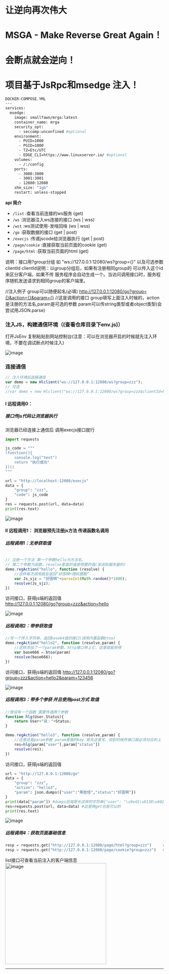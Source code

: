 # 让逆向再次伟大
# MSGA - Make Reverse Great Again！
# 会断点就会逆向！
# 项目基于JsRpc和msedge 注入！
```sh
DOCKER-COMPOSE.YML
---
services:
  msedge:
    image: smallfawn/mrga:latest
    container_name: mrga
    security_opt:
      - seccomp:unconfined #optional
    environment:
      - PUID=1000
      - PGID=1000
      - TZ=Etc/UTC
      - EDGE_CLI=https://www.linuxserver.io/ #optional
    volumes:
      - /:/config
    ports:
      - 3000:3000
      - 3001:3001
      - 12080:12080
    shm_size: "1gb"
    restart: unless-stopped
```

**api 简介**

- `/list` :查看当前连接的ws服务  (get)
- `/ws`  :浏览器注入ws连接的接口 (ws | wss)
- `/wst`  :ws测试使用-发啥回啥 (ws | wss)
- `/go` :获取数据的接口  (get | post)
- `/execjs` :传递jscode给浏览器执行 (get | post)
- `/page/cookie` :直接获取当前页面的cookie (get)
- `/page/html` :获取当前页面的html (get)

说明：接口用?group分组 如 "ws://127.0.0.1:12080/ws?group={}"
以及可选参数 clientId
clientId说明：以group分组后，如果有注册相同group的 可以传入这个id来区分客户端，如果不传 服务程序会自动生成一个。当访问调用接口时，服务程序随机发送请求到相同group的客户端里。

//注入例子 group可以随便起名(必填)
http://127.0.0.1:12080/go?group={}&action={}&param={} //这是调用的接口
group填写上面注入时候的，action是注册的方法名,param是可选的参数 param可以传string类型或者object类型(会尝试用JSON.parse)

### 注入JS，构建通信环境（(查看仓库目录下env.js)）

打开JsEnv 复制粘贴到网站控制台(注意：可以在浏览器开启的时候就先注入环境，不要在调试断点时候注入)

![image](https://github.com/jxhczhl/JsRpc/assets/41224971/799fd2ce-28f6-4719-9ff8-e60da57068d7")



### 连接通信

```js
// 注入环境后连接通信
var demo = new Hlclient("ws://127.0.0.1:12080/ws?group=zzz");
// 可选  
//var demo = new Hlclient("ws://127.0.0.1:12080/ws?group=zzz&clientId=hliang/"+new Date().getTime())
```

#### I 远程调用0：

##### 接口传js代码让浏览器执行

浏览器已经连接上通信后 调用execjs接口就行

```python
import requests

js_code = """
(function(){
    console.log("test")
    return "执行成功"
})()
"""

url = "http://localhost:12080/execjs"
data = {
    "group": "zzz",
    "code": js_code
}
res = requests.post(url, data=data)
print(res.text)
```

![image](https://user-images.githubusercontent.com/41224971/165704850-0a22dd7e-68ea-44fe-bda9-608c10795558.png)

#### Ⅱ 远程调用1： 浏览器预先注册js方法 传递函数名调用

##### 远程调用1：无参获取值

```js

// 注册一个方法 第一个参数hello为方法名，
// 第二个参数为函数，resolve里面的值是想要的值(发送到服务器的)
demo.regAction("hello", function (resolve) {
    //这样每次调用就会返回“好困啊+随机整数”
    var Js_sjz = "好困啊"+parseInt(Math.random()*1000);
    resolve(Js_sjz);
})


```

访问接口，获得js端的返回值  
http://127.0.0.1:12080/go?group=zzz&action=hello

![image](https://github.com/jxhczhl/JsRpc/assets/41224971/5f0da051-18f3-49ac-98f8-96f408440475)


##### 远程调用2：带参获取值

```js
//写一个传入字符串，返回base64值的接口(调用内置函数btoa)
demo.regAction("hello2", function (resolve,param) {
    //这样添加了一个param参数，http接口带上它，这里就能获得
    var base666 = btoa(param)
    resolve(base666);
})
```

访问接口，获得js端的返回值
http://127.0.0.1:12080/go?group=zzz&action=hello2&param=123456  

![image](https://github.com/jxhczhl/JsRpc/assets/41224971/91b993ae-7831-4b65-8553-f90e19cc7ebe)


##### 远程调用3：带多个参获 并且使用post方式 取值

```js
//假设有一个函数 需要传递两个参数
function hlg(User,Status){
    return User+"说："+Status;
}

demo.regAction("hello3", function (resolve,param) {
    //这里还是param参数 param里面的key 是先这里写，但到时候传接口就必须对应的上
    res=hlg(param["user"],param["status"])
    resolve(res);
})
```

访问接口，获得js端的返回值

```python
url = "http://127.0.0.1:12080/go"
data = {
    "group": "zzz",
    "action": "hello3",
    "param": json.dumps({"user":"黑脸怪","status":"好困啊"})
}
print(data["param"]) #dumps后就是长这样的字符串{"user": "\u9ed1\u8138\u602a", "status": "\u597d\u56f0\u554a"}
res=requests.post(url, data=data) #这里换get也是可以的
print(res.text)
```

![image](https://github.com/jxhczhl/JsRpc/assets/41224971/5af9bf90-cdfd-4d89-a3c0-a11a54ca7969)


##### 远程调用4：获取页面基础信息

```python
resp = requests.get("http://127.0.0.1:12080/page/html?group=zzz")     # 直接获取当前页面的html
resp = requests.get("http://127.0.0.1:12080/page/cookie?group=zzz")   # 直接获取当前页面的cookie
```


list接口可查看当前注入的客户端信息  
<img width="321" alt="image" src="https://github.com/jxhczhl/JsRpc/assets/41224971/5b2ac7af-f6f0-4569-ac64-553ea41be387">

---